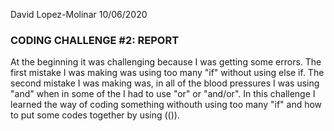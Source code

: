 David Lopez-Molinar
10/06/2020

### CODING CHALLENGE #2: REPORT

At the beginning it was challenging because I was getting some errors. The first mistake I was making was using too many "if" without using else if. The second mistake I was making was, in all of the blood pressures I was using "and" when in some of the I had to use "or" or "and/or". In this challenge I learned the way of coding something withouth using too many "if" and how to put some codes together by using (()). 
